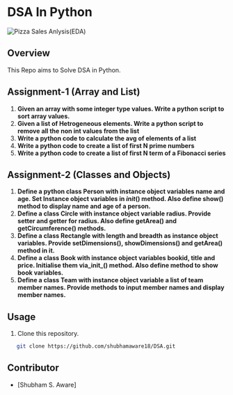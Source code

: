 # DSA In Python
![Pizza Sales Anlysis(EDA)](https://media.geeksforgeeks.org/wp-content/uploads/20211118125839/PythonDataStructuresandAlgorithms.png)
## Overview

This Repo aims to Solve DSA in Python.

## Assignment-1 (Array and List)

1. **Given an array with some integer type values. Write a python script to sort array values.**
2. **Given a list of Hetrogeneous elements. Write a python script to remove all the non int values from the list**
3. **Write a python code to calculate the avg of elements of a list**
4. **Write a python code to create a list of first N prime numbers**
5. **Write a python code to create a list of first N term of a Fibonacci series**


## Assignment-2 (Classes and Objects)
1. **Define a python class Person with instance object variables name and age. Set Instance object variables in _init_() method. Also define show() method to display name and age of a person.**
2. **Define a class Circle with instance object variable radius. Provide setter and getter for radius. Also define getArea() and getCircumference() methods.**
3. **Define a class Rectangle with length and breadth as instance object variables. Provide setDimensions(), showDimensions() and getArea() method in it.**
4. **Define a class Book with instance object variables bookid, title and price. Initialise them via_init_() method. Also define method to show book variables.**
5. **Define a class Team with instance object variable a list of team member names. Provide methods to input member names and display member names.**

## Usage

1. Clone this repository.
```bash
   git clone https://github.com/shubhamaware18/DSA.git
```

## Contributor

- [Shubham S. Aware]